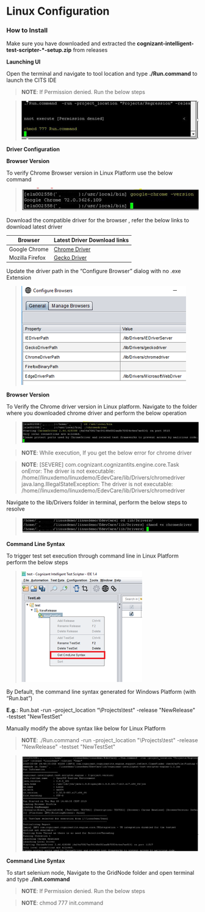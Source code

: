 # Linux Configuration

### How to Install


Make sure you have downloaded and extracted the **cognizant-intelligent-test-scripter-*-setup.zip** from releases


**Launching UI**

Open the terminal and navigate to tool location and type **./Run.command** to launch the CITS IDE

> **NOTE**: If Permission denied. Run the below steps

> ![](faqImage\permission.png)

**Driver Configuration**

**Browser Version**

To verify Chrome Browser version in Linux Platform use the below command

> ![](faqImage\chrome_v.png)

Download the compatible driver for the browser , refer the below links to download latest driver

Browser | Latest Driver Download links
--------|-----------------------------
Google Chrome | [Chrome Driver](https://sites.google.com/a/chromium.org/chromedriver/downloads)
Mozilla Firefox | [Gecko Driver](https://github.com/mozilla/geckodriver/releases)

Update the driver path in the “Configure Browser” dialog with no .exe Extension

> ![](faqImage\browser_cfg.png)

**Browser Version**

To Verify the Chrome driver version in Linux platform. Navigate to the folder where you downloaded chrome driver and perform the below operation

> ![](faqImage\driver_v.png)

> **NOTE**: While execution, If you get the below error for chrome driver 

> **NOTE**: [SEVERE] com.cognizant.cognizantits.engine.core.Task onError: The driver is not executable: /home/<user>/linuxdemo/linuxdemo/EdevCare/lib/Drivers/chromedriver java.lang.IllegalStateException: The driver is not executable: /home/<user>/linuxdemo/linuxdemo/EdevCare/lib/Drivers/chromedriver

Navigate to the lib/Drivers folder in terminal, perform the below steps to resolve

> ![](faqImage\driver_per.png)

**Command Line Syntax**

To trigger test set execution through command line in Linux Platform perform the below steps

> ![](faqImage\cmd.png)

By Default, the command line syntax generated for Windows Platform (with “Run.bat”)

**E.g.**: Run.bat -run -project_location “\Projects\test" -release "NewRelease" -testset "NewTestSet"

Manually modify the above syntax like below for Linux Platform

> **NOTE**: ./Run.command -run -project_location "\Projects\test" -release "NewRelease" -testset "NewTestSet"

> ![](faqImage\run_cmd.png)

**Command Line Syntax**

To start selenium node, Navigate to the GridNode folder and open terminal and type **./init.command**

> **NOTE**: If Permission denied. Run the below steps

> **NOTE**: chmod 777 init.command

